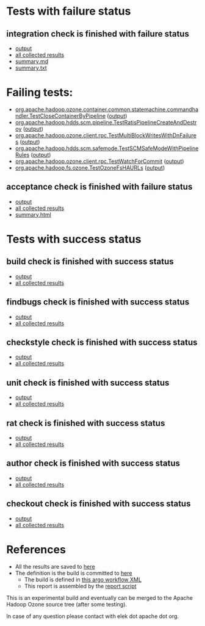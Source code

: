 # Tests with failure status

## integration check is finished with failure status

   * [output](https://raw.githubusercontent.com/elek/ozone-ci-q4/master/pr/pr-hdds-1569-jqxrn/integration/output.log)
   * [all collected results](https://github.com/elek/ozone-ci-q4/tree/master/pr/pr-hdds-1569-jqxrn/integration)
   * [summary.md](https://github.com/elek/ozone-ci-q4/tree/master/pr/pr-hdds-1569-jqxrn/integration/summary.md)
   * [summary.txt](https://github.com/elek/ozone-ci-q4/tree/master/pr/pr-hdds-1569-jqxrn/integration/summary.txt)

# Failing tests: 

 * [org.apache.hadoop.ozone.container.common.statemachine.commandhandler.TestCloseContainerByPipeline](hadoop-ozone/integration-test/org.apache.hadoop.ozone.container.common.statemachine.commandhandler.TestCloseContainerByPipeline.txt) ([output](hadoop-ozone/integration-test/org.apache.hadoop.ozone.container.common.statemachine.commandhandler.TestCloseContainerByPipeline-output.txt/))
 * [org.apache.hadoop.hdds.scm.pipeline.TestRatisPipelineCreateAndDestroy](hadoop-ozone/integration-test/org.apache.hadoop.hdds.scm.pipeline.TestRatisPipelineCreateAndDestroy.txt) ([output](hadoop-ozone/integration-test/org.apache.hadoop.hdds.scm.pipeline.TestRatisPipelineCreateAndDestroy-output.txt/))
 * [org.apache.hadoop.ozone.client.rpc.TestMultiBlockWritesWithDnFailures](hadoop-ozone/integration-test/org.apache.hadoop.ozone.client.rpc.TestMultiBlockWritesWithDnFailures.txt) ([output](hadoop-ozone/integration-test/org.apache.hadoop.ozone.client.rpc.TestMultiBlockWritesWithDnFailures-output.txt/))
 * [org.apache.hadoop.hdds.scm.safemode.TestSCMSafeModeWithPipelineRules](hadoop-ozone/integration-test/org.apache.hadoop.hdds.scm.safemode.TestSCMSafeModeWithPipelineRules.txt) ([output](hadoop-ozone/integration-test/org.apache.hadoop.hdds.scm.safemode.TestSCMSafeModeWithPipelineRules-output.txt/))
 * [org.apache.hadoop.ozone.client.rpc.TestWatchForCommit](hadoop-ozone/integration-test/org.apache.hadoop.ozone.client.rpc.TestWatchForCommit.txt) ([output](hadoop-ozone/integration-test/org.apache.hadoop.ozone.client.rpc.TestWatchForCommit-output.txt/))
 * [org.apache.hadoop.fs.ozone.TestOzoneFsHAURLs](hadoop-ozone/ozonefs/org.apache.hadoop.fs.ozone.TestOzoneFsHAURLs.txt) ([output](hadoop-ozone/ozonefs/org.apache.hadoop.fs.ozone.TestOzoneFsHAURLs-output.txt/))

## acceptance check is finished with failure status

   * [output](https://raw.githubusercontent.com/elek/ozone-ci-q4/master/pr/pr-hdds-1569-jqxrn/acceptance/output.log)
   * [all collected results](https://github.com/elek/ozone-ci-q4/tree/master/pr/pr-hdds-1569-jqxrn/acceptance)
   * [summary.html](https://elek.github.io/ozone-ci-q4/pr/pr-hdds-1569-jqxrn/acceptance/summary.html)



# Tests with success status

## build check is finished with success status

   * [output](https://raw.githubusercontent.com/elek/ozone-ci-q4/master/pr/pr-hdds-1569-jqxrn/build/output.log)
   * [all collected results](https://github.com/elek/ozone-ci-q4/tree/master/pr/pr-hdds-1569-jqxrn/build)


## findbugs check is finished with success status

   * [output](https://raw.githubusercontent.com/elek/ozone-ci-q4/master/pr/pr-hdds-1569-jqxrn/findbugs/output.log)
   * [all collected results](https://github.com/elek/ozone-ci-q4/tree/master/pr/pr-hdds-1569-jqxrn/findbugs)


## checkstyle check is finished with success status

   * [output](https://raw.githubusercontent.com/elek/ozone-ci-q4/master/pr/pr-hdds-1569-jqxrn/checkstyle/output.log)
   * [all collected results](https://github.com/elek/ozone-ci-q4/tree/master/pr/pr-hdds-1569-jqxrn/checkstyle)


## unit check is finished with success status

   * [output](https://raw.githubusercontent.com/elek/ozone-ci-q4/master/pr/pr-hdds-1569-jqxrn/unit/output.log)
   * [all collected results](https://github.com/elek/ozone-ci-q4/tree/master/pr/pr-hdds-1569-jqxrn/unit)


## rat check is finished with success status

   * [output](https://raw.githubusercontent.com/elek/ozone-ci-q4/master/pr/pr-hdds-1569-jqxrn/rat/output.log)
   * [all collected results](https://github.com/elek/ozone-ci-q4/tree/master/pr/pr-hdds-1569-jqxrn/rat)


## author check is finished with success status

   * [output](https://raw.githubusercontent.com/elek/ozone-ci-q4/master/pr/pr-hdds-1569-jqxrn/author/output.log)
   * [all collected results](https://github.com/elek/ozone-ci-q4/tree/master/pr/pr-hdds-1569-jqxrn/author)


## checkout check is finished with success status

   * [output](https://raw.githubusercontent.com/elek/ozone-ci-q4/master/pr/pr-hdds-1569-jqxrn/checkout/output.log)
   * [all collected results](https://github.com/elek/ozone-ci-q4/tree/master/pr/pr-hdds-1569-jqxrn/checkout)




# References

 * All the results are saved to [here](https://github.com/elek/ozone-ci-q4/tree/master/pr/pr-hdds-1569-jqxrn/)
 * The definition is the build is committed to [here](https://github.com/elek/argo-ozone)
    * The build is defined in [this argo workflow XML](https://github.com/elek/argo-ozone/blob/master/ozone-build.yaml)
    * This report is assembled by the [report script](https://github.com/elek/argo-ozone/blob/master/scripts/report.sh)

This is an experimental build and eventually can be merged to the Apache Hadoop Ozone source tree (after some testing).

In case of any question please contact with elek dot apache dot org.
